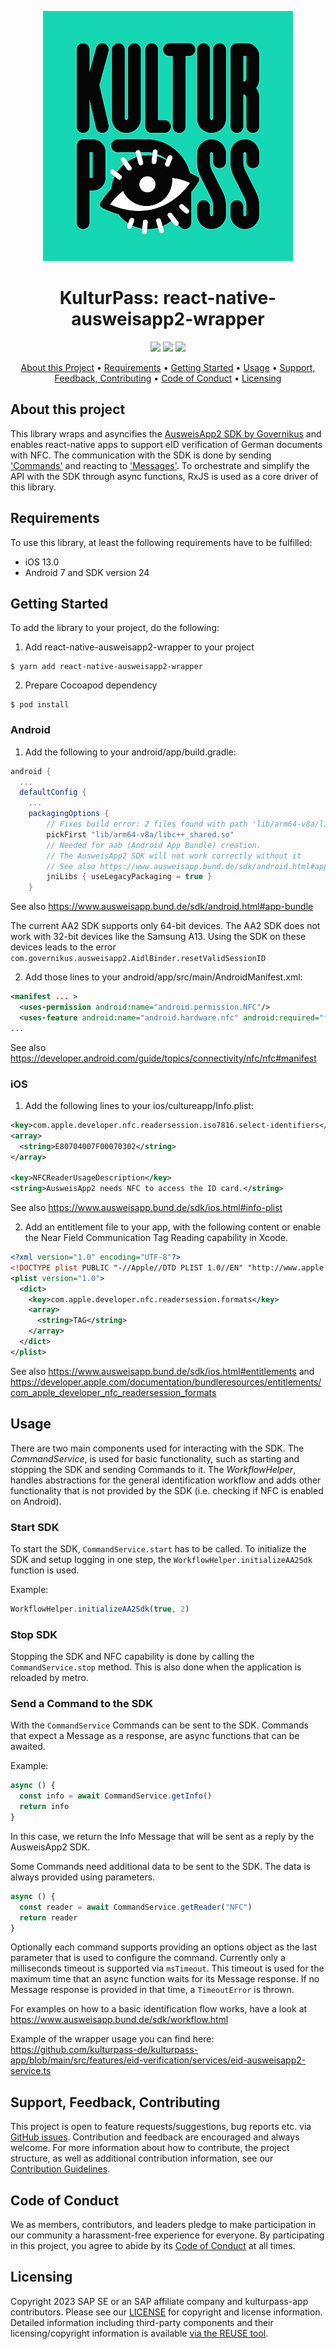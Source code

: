 <p align="center">
    <img src="https://github.com/kulturpass-de/.github/blob/main/images/kulturpass-de-logo.jpg?raw=true">
<p>
<h1 align="center">
KulturPass: react-native-ausweisapp2-wrapper
</h1>
<p align="center">
<a href="https://github.com/kulturpass-de/react-native-ausweisapp2-wrapper/issues" title="Issues"><img src="https://img.shields.io/github/issues/kulturpass-de/react-native-ausweisapp2-wrapper?style=flat"></a>
<a href="https://github.com/kulturpass-de/react-native-ausweisapp2-wrapper/blob/HEAD/LICENSE" title="LICENSE"><img src="https://img.shields.io/badge/License-Apache%202.0-green.svg?style=flat"></a>
<a href="https://api.reuse.software/info/github.com/kulturpass-de/react-native-ausweisapp2-wrapper" title="REUSE status"><img src="https://api.reuse.software/badge/github.com/kulturpass-de/react-native-ausweisapp2-wrapper"></a>
</p>

<p align="center">
  <a href="#about-this-project">About this Project</a> •
  <a href="#requirements">Requirements</a> •
  <a href="#getting-started">Getting Started</a> •
  <a href="#usage">Usage</a> •
  <a href="#support-feedback-contributing">Support, Feedback, Contributing</a> •
  <a href="#code-of-conduct">Code of Conduct</a> •
  <a href="#licensing">Licensing</a>
</p>

## About this project

This library wraps and asyncifies the [AusweisApp2 SDK by Governikus](https://github.com/Governikus/AusweisApp2) and enables react-native apps to support eID verification of German documents with NFC. The communication with the SDK is done by sending ['Commands'](https://www.ausweisapp.bund.de/sdk/commands.html) and reacting to ['Messages'](https://www.ausweisapp.bund.de/sdk/messages.html). To orchestrate and simplify the API with the SDK through async functions, RxJS is used as a core driver of this library.

## Requirements

To use this library, at least the following requirements have to be fulfilled:

- iOS 13.0
- Android 7 and SDK version 24

## Getting Started

To add the library to your project, do the following:

1. Add react-native-ausweisapp2-wrapper to your project
```
$ yarn add react-native-ausweisapp2-wrapper
```
2. Prepare Cocoapod dependency
```
$ pod install
```

### Android

1. Add the following to your android/app/build.gradle:
```groovy
android {
  ...
  defaultConfig {
    ...
    packagingOptions {
        // Fixes build error: 2 files found with path 'lib/arm64-v8a/libc++_shared.so'
        pickFirst "lib/arm64-v8a/libc++_shared.so"
        // Needed for aab (Android App Bundle) creation.
        // The AusweisApp2 SDK will not work correctly without it
        // See also https://www.ausweisapp.bund.de/sdk/android.html#app-bundle
        jniLibs { useLegacyPackaging = true }
    }
```
See also https://www.ausweisapp.bund.de/sdk/android.html#app-bundle

The current AA2 SDK supports only 64-bit devices. The AA2 SDK does not work with 32-bit devices like the Samsung A13. Using the SDK on these devices leads to the error `com.governikus.ausweisapp2.AidlBinder.resetValidSessionID`

2. Add those lines to your android/app/src/main/AndroidManifest.xml:

```xml
<manifest ... >
  <uses-permission android:name="android.permission.NFC"/>
  <uses-feature android:name="android.hardware.nfc" android:required="false" />
...
```
See also https://developer.android.com/guide/topics/connectivity/nfc/nfc#manifest

### iOS
1. Add the following lines to your ios/cultureapp/Info.plist:
```xml
<key>com.apple.developer.nfc.readersession.iso7816.select-identifiers</key>
<array>
  <string>E80704007F00070302</string>
</array>

<key>NFCReaderUsageDescription</key>
<string>AusweisApp2 needs NFC to access the ID card.</string>
```
See also https://www.ausweisapp.bund.de/sdk/ios.html#info-plist

2. Add an entitlement file to your app, with the following content or enable the Near Field Communication Tag Reading capability in Xcode.
```xml
<?xml version="1.0" encoding="UTF-8"?>
<!DOCTYPE plist PUBLIC "-//Apple//DTD PLIST 1.0//EN" "http://www.apple.com/DTDs/PropertyList-1.0.dtd">
<plist version="1.0">
  <dict>
    <key>com.apple.developer.nfc.readersession.formats</key>
    <array>
      <string>TAG</string>
    </array>
  </dict>
</plist>
```
See also https://www.ausweisapp.bund.de/sdk/ios.html#entitlements and https://developer.apple.com/documentation/bundleresources/entitlements/com_apple_developer_nfc_readersession_formats

## Usage

There are two main components used for interacting with the SDK. The _CommandService_, is used for basic functionality, such as starting and stopping the SDK and sending Commands to it. The _WorkflowHelper_, handles abstractions for the general identification workflow and adds other functionality that is not provided by the SDK (i.e. checking if NFC is enabled on Android).

### Start SDK

To start the SDK, `CommandService.start` has to be called. To initialize the SDK and setup logging in one step, the `WorkflowHelper.initializeAA2Sdk` function is used.

Example:

```typescript
WorkflowHelper.initializeAA2Sdk(true, 2)
```

### Stop SDK
Stopping the SDK and NFC capability is done by calling the `CommandService.stop` method. This is also done when the application is reloaded by metro.

### Send a Command to the SDK

With the `CommandService` Commands can be sent to the SDK. Commands that expect a Message as a response, are async functions that can be awaited.

Example:

```typescript
async () {
  const info = await CommandService.getInfo()
  return info
}
```
In this case, we return the Info Message that will be sent as a reply by the AusweisApp2 SDK.

Some Commands need additional data to be sent to the SDK. The data is always provided using parameters.

```typescript
async () {
  const reader = await CommandService.getReader("NFC")
  return reader
}
```

Optionally each command supports providing an options object as the last parameter that is used to configure the command. Currently only a milliseconds timeout is supported via `msTimeout`. This timeout is used for the maximum time that an async function waits for its Message response. If no Message response is provided in that time, a `TimeoutError` is thrown.

For examples on how to a basic identification flow works, have a look at https://www.ausweisapp.bund.de/sdk/workflow.html

Example of the wrapper usage you can find here:
https://github.com/kulturpass-de/kulturpass-app/blob/main/src/features/eid-verification/services/eid-ausweisapp2-service.ts

## Support, Feedback, Contributing

This project is open to feature requests/suggestions, bug reports etc. via [GitHub issues](https://github.com/kulturpass-de/react-native-ausweisapp2-wrapper/issues). Contribution and feedback are encouraged and always welcome. For more information about how to contribute, the project structure, as well as additional contribution information, see our [Contribution Guidelines](CONTRIBUTING.md).

## Code of Conduct

We as members, contributors, and leaders pledge to make participation in our community a harassment-free experience for everyone. By participating in this project, you agree to abide by its [Code of Conduct](CODE_OF_CONDUCT.md) at all times.

## Licensing

Copyright 2023 SAP SE or an SAP affiliate company and kulturpass-app contributors. Please see our [LICENSE](LICENSE) for copyright and license information. Detailed information including third-party components and their licensing/copyright information is available [via the REUSE tool](https://api.reuse.software/info/github.com/kulturpass-de/kulturpass-app).
